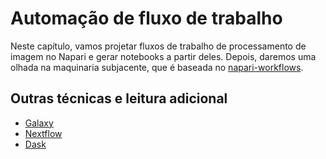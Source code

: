 # Automação de fluxo de trabalho

Neste capítulo, vamos projetar fluxos de trabalho de processamento de imagem no Napari e gerar notebooks a partir deles. Depois, daremos uma olhada na maquinaria subjacente, que é baseada no [napari-workflows](https://github.com/haesleinhuepf/napari-workflows).

## Outras técnicas e leitura adicional

* [Galaxy](https://usegalaxy.org/)
* [Nextflow](https://www.nextflow.io/)
* [Dask](https://www.dask.org/)